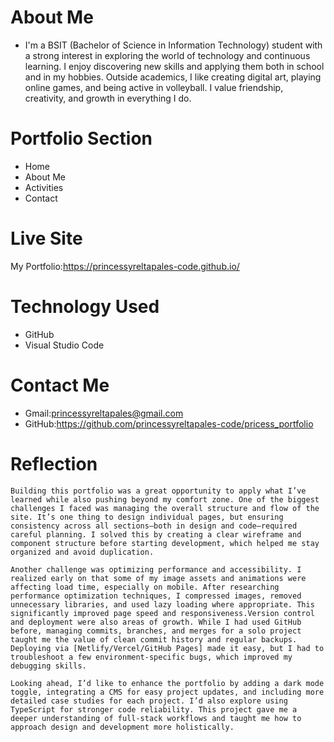 # About Me
* I'm a BSIT (Bachelor of Science in Information Technology) student with a strong interest in exploring the world of technology and continuous learning. I enjoy discovering new skills and applying them both in school and in my hobbies. Outside academics, I like creating digital art, playing online games, and being active in volleyball. I value friendship, creativity, and growth in everything I do.
# Portfolio Section
* Home
* About Me
* Activities
* Contact
# Live Site
My Portfolio:https://princessyreltapales-code.github.io/
# Technology Used
* GitHub
* Visual Studio Code
# Contact Me
* Gmail:princessyreltapales@gmail.com
* GitHub:https://github.com/princessyreltapales-code/pricess_portfolio
# Reflection
    Building this portfolio was a great opportunity to apply what I’ve learned while also pushing beyond my comfort zone. One of the biggest challenges I faced was managing the overall structure and flow of the site. It’s one thing to design individual pages, but ensuring consistency across all sections—both in design and code—required careful planning. I solved this by creating a clear wireframe and component structure before starting development, which helped me stay organized and avoid duplication.

    Another challenge was optimizing performance and accessibility. I realized early on that some of my image assets and animations were affecting load time, especially on mobile. After researching performance optimization techniques, I compressed images, removed unnecessary libraries, and used lazy loading where appropriate. This significantly improved page speed and responsiveness.Version control and deployment were also areas of growth. While I had used GitHub before, managing commits, branches, and merges for a solo project taught me the value of clean commit history and regular backups. Deploying via [Netlify/Vercel/GitHub Pages] made it easy, but I had to troubleshoot a few environment-specific bugs, which improved my debugging skills.

    Looking ahead, I’d like to enhance the portfolio by adding a dark mode toggle, integrating a CMS for easy project updates, and including more detailed case studies for each project. I’d also explore using TypeScript for stronger code reliability. This project gave me a deeper understanding of full-stack workflows and taught me how to approach design and development more holistically.
